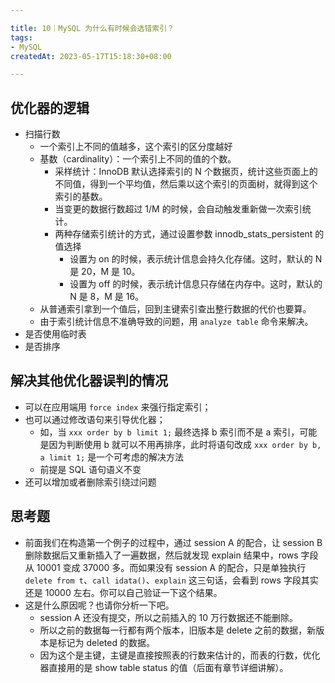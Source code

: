 ```yaml
---

title: 10｜MySQL 为什么有时候会选错索引？
tags:
- MySQL
createdAt: 2023-05-17T15:18:30+08:00

---
```


## 优化器的逻辑

  - 扫描行数
    - 一个索引上不同的值越多，这个索引的区分度越好
    - 基数（cardinality）：一个索引上不同的值的个数。
      - 采样统计：InnoDB 默认选择索引的 N 个数据页，统计这些页面上的不同值，得到一个平均值，然后乘以这个索引的页面树，就得到这个索引的基数。
      - 当变更的数据行数超过 1/M 的时候，会自动触发重新做一次索引统计。
      - 两种存储索引统计的方式，通过设置参数 innodb_stats_persistent 的值选择
        - 设置为 on 的时候，表示统计信息会持久化存储。这时，默认的 N 是 20，M 是 10。
        - 设置为 off 的时候，表示统计信息只存储在内存中。这时，默认的 N 是 8，M 是 16。
    - 从普通索引拿到一个值后，回到主键索引查出整行数据的代价也要算。
    - 由于索引统计信息不准确导致的问题，用 `analyze table` 命令来解决。
  - 是否使用临时表
  - 是否排序

## 解决其他优化器误判的情况

  - 可以在应用端用 `force index` 来强行指定索引；
  - 也可以通过修改语句来引导优化器；
    - 如，当 `xxx order by b limit 1;` 最终选择 b 索引而不是 a 索引，可能是因为判断使用 b 就可以不用再排序，此时将语句改成 `xxx order by b, a limit 1;` 是一个可考虑的解决方法
    - 前提是 SQL 语句语义不变
  - 还可以增加或者删除索引绕过问题

## 思考题

  - 前面我们在构造第一个例子的过程中，通过 session A 的配合，让 session B 删除数据后又重新插入了一遍数据，然后就发现 explain 结果中，rows 字段从 10001 变成 37000 多。而如果没有 session A 的配合，只是单独执行 `delete from t`、`call idata()`、`explain` 这三句话，会看到 rows 字段其实还是 10000 左右。你可以自己验证一下这个结果。
  - 这是什么原因呢？也请你分析一下吧。
    - session A 还没有提交，所以之前插入的 10 万行数据还不能删除。
    - 所以之前的数据每一行都有两个版本，旧版本是 delete 之前的数据，新版本是标记为 deleted 的数据。
    - 因为这个是主键，主键是直接按照表的行数来估计的，而表的行数，优化器直接用的是 show table status 的值（后面有章节详细讲解）。
